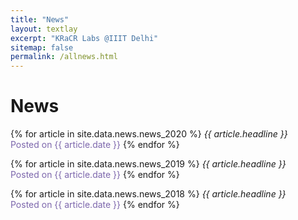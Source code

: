```yaml
---
title: "News"
layout: textlay
excerpt: "KRaCR Labs @IIIT Delhi"
sitemap: false
permalink: /allnews.html
---
```


# News


{% for article in site.data.news.news_2020 %}
<em>{{ article.headline }}</em><br><span style="color:#7c66ac;">Posted on {{ article.date }}</span>
{% endfor %}

{% for article in site.data.news.news_2019 %}
<em>{{ article.headline }}</em><br><span style="color:#7c66ac;">Posted on {{ article.date }}</span>
{% endfor %}

{% for article in site.data.news.news_2018 %}
<em>{{ article.headline }}</em><br><span style="color:#7c66ac;">Posted on {{ article.date }}</span>
{% endfor %}